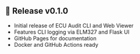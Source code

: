 ## 🚀 Release v0.1.0

- Initial release of ECU Audit CLI and Web Viewer
- Features CLI logging via ELM327 and Flask UI
- GitHub Pages for documentation
- Docker and GitHub Actions ready
